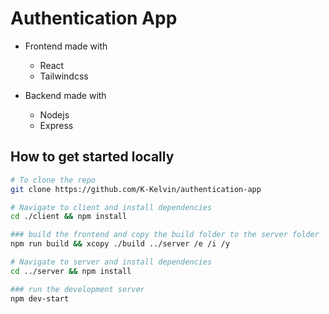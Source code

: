 # Authentication App

-   Frontend made with

    -   React
    -   Tailwindcss

-   Backend made with
    -   Nodejs
    -   Express

## How to get started locally

```bash
# To clone the repo
git clone https://github.com/K-Kelvin/authentication-app

# Navigate to client and install dependencies
cd ./client && npm install

### build the frontend and copy the build folder to the server folder
npm run build && xcopy ./build ../server /e /i /y

# Navigate to server and install dependencies
cd ../server && npm install

### run the development server
npm dev-start
```
